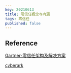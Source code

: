 ```yaml
---
key: 20210613
title: 零信任概念与内涵
tags: 零信任
published: false
---
```



## Reference

[Gartner-零信任架构及解决方案](https://www.gartner.com/teamsiteanalytics/servePDF?g=/imagesrv/media-products/pdf/Qi-An-Xin/Qianxin-1-1XXWAXWM.pdf)

[cyberark](https://www.cyberark.com/zh-hans/)
